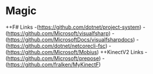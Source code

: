 # Magic
++F# Links
-(https://github.com/dotnet/project-system)
-(https://github.com/Microsoft/visualfsharp)
-(https://github.com/MicrosoftDocs/visualfsharpdocs)
-(https://github.com/dotnet/netcorecli-fsc)
-(https://github.com/Microsoft/Mobius)
++KinectV2 Links
-(https://github.com/Microsoft/prepose)
-(https://github.com/fralken/MyKinectF)
